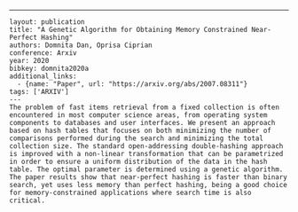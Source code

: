 ---
    layout: publication
    title: "A Genetic Algorithm for Obtaining Memory Constrained Near-Perfect Hashing"
    authors: Domnita Dan, Oprisa Ciprian
    conference: Arxiv
    year: 2020
    bibkey: domnita2020a
    additional_links:
      - {name: "Paper", url: "https://arxiv.org/abs/2007.08311"}
    tags: ['ARXIV']
    ---
    The problem of fast items retrieval from a fixed collection is often encountered in most computer science areas, from operating system components to databases and user interfaces. We present an approach based on hash tables that focuses on both minimizing the number of comparisons performed during the search and minimizing the total collection size. The standard open-addressing double-hashing approach is improved with a non-linear transformation that can be parametrized in order to ensure a uniform distribution of the data in the hash table. The optimal parameter is determined using a genetic algorithm. The paper results show that near-perfect hashing is faster than binary search, yet uses less memory than perfect hashing, being a good choice for memory-constrained applications where search time is also critical.